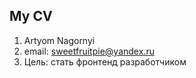 ## My CV 
1. Artyom Nagornyi
2. email: sweetfruitpie@yandex.ru
3. Цель: стать фронтенд разработчиком